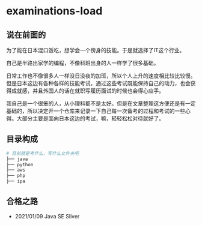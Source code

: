 # examinations-load

## 说在前面的

为了能在日本混口饭吃，想学会一个傍身的技能。于是就选择了IT这个行业。

自己是半路出家学的编程，不像科班出身的人一样学了很多基础。

日常工作也不像很多人一样没日没夜的加班，所以个人上升的速度相比较比较慢。但是日本这边有各种各样的技能考试，通过这些考试既能保持自己的动力，也会获得成就感，并且外国人的话在就职写履历面试的时候也会得心应手。

我自己是一个很笨的人，从小理科都不是太好。但是在文章整理这方便还是有一定基础的，所以决定开一个仓库来记录一下自己每一次备考的过程和考试的一些心得。大部分主要是面向日本这边的考试，嘛，轻轻松松对待就好了。

## 目录构成

```bash
# 目前就是考什么，写什么文件夹吧
├── java
├── python
├── aws
├── php
├── ipa
```

## 合格之路

- 2021/01/09 Java SE Sliver
